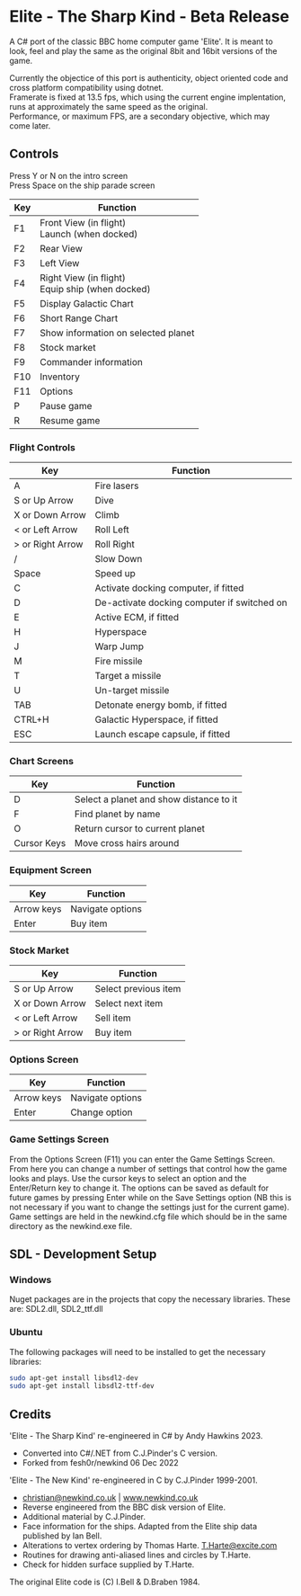 # Elite - The Sharp Kind - Beta Release  

A C# port of the classic BBC home computer game 'Elite'.  It is meant to look, feel and play the same as the original 8bit and 16bit versions of the game.  

Currently the objectice of this port is authenticity, object oriented code and cross platform compatibility using dotnet.  
Framerate is fixed at 13.5 fps, which using the current engine implentation, runs at approximately the same speed as the original.  
Performance, or maximum FPS, are a secondary objective, which may come later.  

## Controls  

Press Y or N on the intro screen   
Press Space on the ship parade screen  

| Key | Function |
| --- | -------- |
| F1  | Front View (in flight) <br/> Launch (when docked) |
| F2  | Rear View | 
| F3  | Left View |
| F4  | Right View (in flight) <br/> Equip ship (when docked) |
| F5 | Display Galactic Chart |
| F6 | Short Range Chart |
| F7 | Show information on selected planet |
| F8 | Stock market |
| F9 | Commander information |
| F10 | Inventory |
| F11 | Options |
| P | Pause game |
| R | Resume game |

### Flight Controls  
| Key | Function |
| --- | -------- |
| A | Fire lasers |
| S or Up Arrow | Dive |
| X or Down Arrow | Climb |
| &lt; or Left Arrow | Roll Left |
| &gt; or Right Arrow | Roll Right |
| / | Slow Down |
| Space | Speed up |
| C | Activate docking computer, if fitted |
| D | De-activate docking computer if switched on |
| E | Active ECM, if fitted |
| H | Hyperspace |
| J | Warp Jump |
| M | Fire missile |
| T | Target a missile |
| U | Un-target missile |
| TAB | Detonate energy bomb, if fitted |
| CTRL+H | Galactic Hyperspace, if fitted |
| ESC | Launch escape capsule, if fitted |

### Chart Screens  
| Key | Function |
| --- | -------- |
| D | Select a planet and show distance to it |
| F | Find planet by name |
| O | Return cursor to current planet |
| Cursor Keys | Move cross hairs around |

### Equipment Screen  
| Key | Function |
| --- | -------- |
| Arrow keys | Navigate options |
| Enter | Buy item |

### Stock Market   
| Key | Function |
| --- | -------- |
| S or Up Arrow | Select previous item |
| X or Down Arrow | Select next item |
| &lt; or Left Arrow | Sell item |
| &gt; or Right Arrow | Buy item |

### Options Screen   
| Key | Function |
| --- | -------- |
| Arrow keys | Navigate options |
| Enter | Change option |

### Game Settings Screen  
From the Options Screen (F11) you can enter the Game Settings Screen. From here you can change a number of settings that control how the game looks and plays.  Use the cursor keys to select an option and the Enter/Return key to change it. The options can be saved as default for future games by pressing Enter while on the Save Settings option (NB this is not necessary if you want to change the settings just for the current game).  Game settings are held in the newkind.cfg file which should be in the same directory as the newkind.exe file.  

## SDL - Development Setup

### Windows
Nuget packages are in the projects that copy the necessary libraries.
These are: SDL2.dll, SDL2_ttf.dll

### Ubuntu
The following packages will need to be installed to get the necessary libraries:
``` bash
sudo apt-get install libsdl2-dev
sudo apt-get install libsdl2-ttf-dev
```
## Credits  

'Elite - The Sharp Kind' re-engineered in C# by Andy Hawkins 2023.  
- Converted into C#/.NET from C.J.Pinder's C version.  
- Forked from fesh0r/newkind 06 Dec 2022  

'Elite - The New Kind' re-engineered in C by C.J.Pinder 1999-2001.  
- christian@newkind.co.uk  |  www.newkind.co.uk  
- Reverse engineered from the BBC disk version of Elite.  
- Additional material by C.J.Pinder.  
- Face information for the ships. Adapted from the Elite ship data published by Ian Bell.  
- Alterations to vertex ordering by Thomas Harte. <T.Harte@excite.com>  
- Routines for drawing anti-aliased lines and circles by T.Harte.  
- Check for hidden surface supplied by T.Harte.  

The original Elite code is (C) I.Bell & D.Braben 1984.  
